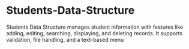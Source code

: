 # Students-Data-Structure
Students Data Structure manages student information with features like adding, editing, searching, displaying, and deleting records. It supports validation, file handling, and a text-based menu
